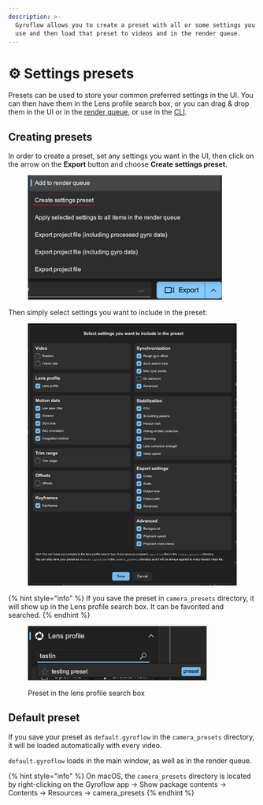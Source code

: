 ```yaml
---
description: >-
  Gyroflow allows you to create a preset with all or some settings you commonly
  use and then load that preset to videos and in the render queue.
---
```


# ⚙ Settings presets

Presets can be used to store your common preferred settings in the UI. You can then have them in the Lens profile search box, or you can drag &  drop them in the UI or in the [render queue](render-queue.md), or use in the [CLI](command-line-cli.md).

## Creating presets

In order to create a preset, set any settings you want in the UI, then click on the arrow on the **Export** button and choose **Create settings preset.**

<figure><img src="../.gitbook/assets/create_preset_menu.png" alt=""><figcaption></figcaption></figure>

Then simply select settings you want to include in the preset:

<figure><img src="../.gitbook/assets/select_preset_settings.png" alt=""><figcaption></figcaption></figure>

{% hint style="info" %}
If you save the preset in `camera_presets` directory, it will show up in the Lens profile search box. It can be favorited and searched.
{% endhint %}

<figure><img src="../.gitbook/assets/search_preset.png" alt=""><figcaption><p>Preset in the lens profile search box</p></figcaption></figure>

## Default preset

If you save your preset as `default.gyroflow` in the `camera_presets` directory, it will be loaded automatically with every video.

`default.gyroflow` loads in the main window, as well as in the render queue.&#x20;

{% hint style="info" %}
On macOS, the `camera_presets` directory is located by right-clicking on the Gyroflow app -> Show package contents -> Contents -> Resources -> camera\_presets
{% endhint %}
